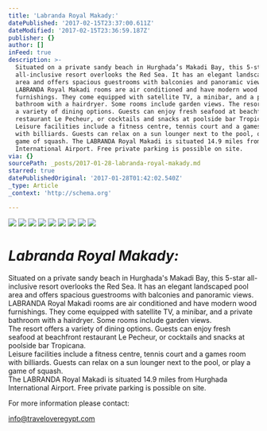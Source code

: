 ```yaml
---
title: 'Labranda Royal Makady:'
datePublished: '2017-02-15T23:37:00.611Z'
dateModified: '2017-02-15T23:36:59.187Z'
publisher: {}
author: []
inFeed: true
description: >-
  Situated on a private sandy beach in Hurghada’s Makadi Bay, this 5-star
  all-inclusive resort overlooks the Red Sea. It has an elegant landscaped pool
  area and offers spacious guestrooms with balconies and panoramic views.
  LABRANDA Royal Makadi rooms are air conditioned and have modern wood
  furnishings. They come equipped with satellite TV, a minibar, and a private
  bathroom with a hairdryer. Some rooms include garden views. The resort offers
  a variety of dining options. Guests can enjoy fresh seafood at beachfront
  restaurant Le Pecheur, or cocktails and snacks at poolside bar Tropicana.
  Leisure facilities include a fitness centre, tennis court and a games room
  with billiards. Guests can relax on a sun lounger next to the pool, or play a
  game of squash. The LABRANDA Royal Makadi is situated 14.9 miles from Hurghada
  International Airport. Free private parking is possible on site.
via: {}
sourcePath: _posts/2017-01-28-labranda-royal-makady.md
starred: true
datePublishedOriginal: '2017-01-28T01:42:02.540Z'
_type: Article
_context: 'http://schema.org'

---
```

![](https://the-grid-user-content.s3-us-west-2.amazonaws.com/6ea290e4-f132-4c19-8696-20c330f7c3da.jpg)
![](https://the-grid-user-content.s3-us-west-2.amazonaws.com/a0c14430-ef66-436b-8031-4a6c338f1fec.jpg)
![](https://the-grid-user-content.s3-us-west-2.amazonaws.com/daee38fa-f5ae-48ec-90e4-455f76bf86c4.jpg)
![](https://the-grid-user-content.s3-us-west-2.amazonaws.com/bf31680d-9671-486b-9e0d-dc15b8b94ba2.jpg)
![](https://the-grid-user-content.s3-us-west-2.amazonaws.com/6de838ce-33d5-4faf-ad75-0ad5f94cfc2f.jpg)
![](https://the-grid-user-content.s3-us-west-2.amazonaws.com/0cad2713-dd04-46c5-9cc4-2eacfd21890d.jpg)
![](https://the-grid-user-content.s3-us-west-2.amazonaws.com/decb24d0-8ef9-4c29-858b-a8c1724ad8db.jpg)
![](https://the-grid-user-content.s3-us-west-2.amazonaws.com/cfdb571a-d853-4e09-a36c-99b7ff34f167.jpg)
![](https://the-grid-user-content.s3-us-west-2.amazonaws.com/db93fcc8-f3c7-4863-9530-54f52e73126c.jpg)

# _**Labranda Royal Makady:**_

Situated on a private sandy beach in Hurghada's Makadi Bay, this 5-star all-inclusive resort overlooks the Red Sea. It has an elegant landscaped pool area and offers spacious guestrooms with balconies and panoramic views.   
LABRANDA Royal Makadi rooms are air conditioned and have modern wood furnishings. They come equipped with satellite TV, a minibar, and a private bathroom with a hairdryer. Some rooms include garden views.   
The resort offers a variety of dining options. Guests can enjoy fresh seafood at beachfront restaurant Le Pecheur, or cocktails and snacks at poolside bar Tropicana.   
Leisure facilities include a fitness centre, tennis court and a games room with billiards. Guests can relax on a sun lounger next to the pool, or play a game of squash.   
The LABRANDA Royal Makadi is situated 14.9 miles from Hurghada International Airport. Free private parking is possible on site.

For more information please contact:

info@traveloveregypt.com
